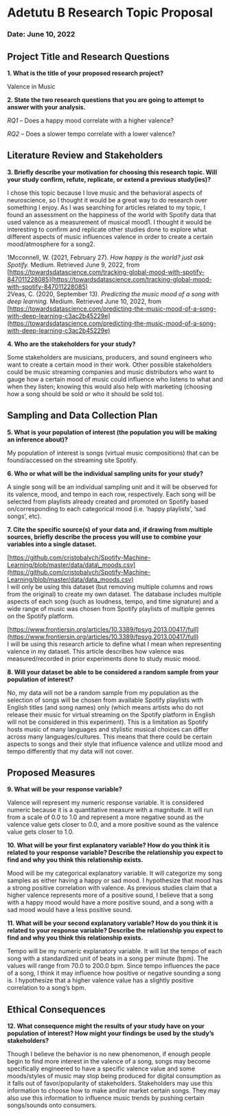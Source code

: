 # Adetutu B Research Topic Proposal
### Date: June 10, 2022

## Project Title and Research Questions

**1. What is the title of your proposed research project?**
   

Valence in Music


**2. State the two research questions that you are going to attempt to answer with your analysis.**
   

*RQ1* – Does a happy mood correlate with a higher valence?

*RQ2* – Does a slower tempo correlate with a lower valence?

## Literature Review and Stakeholders

**3. Briefly describe your motivation for choosing this research topic. Will your study confirm, refute, replicate, or extend a previous study(ies)?**
   

I chose this topic because I love music and the behavioral aspects of neuroscience, so I thought it would be a great way to do research over something I enjoy. As I was searching for articles related to my topic, I found an assessment on the happiness of the world with Spotify data that used valence as a measurement of musical mood1. I thought it would be interesting to confirm and replicate other studies done to explore what different aspects of music influences valence in order to create a certain mood/atmosphere for a song2.

1Mcconnell, W. (2021, February 27). *How happy is the world? just ask Spotify.* Medium. Retrieved June 9, 2022, from [https://towardsdatascience.com/tracking-global-mood-with-spotify-847011228085](https://towardsdatascience.com/tracking-global-mood-with-spotify-847011228085)   
2Veas, C. (2020, September 13). *Predicting the music mood of a song with deep learning.* Medium. Retrieved June 10, 2022, from [https://towardsdatascience.com/predicting-the-music-mood-of-a-song-with-deep-learning-c3ac2b45229e](https://towardsdatascience.com/predicting-the-music-mood-of-a-song-with-deep-learning-c3ac2b45229e) 


**4. Who are the stakeholders for your study?**
   

Some stakeholders are musicians, producers, and sound engineers who want to create a certain mood in their work. Other possible stakeholders could be music streaming companies and music distributors who want to gauge how a certain mood of music could influence who listens to what and when they listen; knowing this would also help with marketing (choosing how a song should be sold or who it should be sold to).

## Sampling and Data Collection Plan

**5. What is your population of interest (the population you will be making an inference about)?**

My population of interest is songs (virtual music compositions) that can be found/accessed on the streaming site Spotify. 


**6. Who or what will be the individual sampling units for your study?**

A single song will be an individual sampling unit and it will be observed for its valence, mood, and tempo in each row, respectively. Each song will be selected from playlists already created and promoted on Spotify based on/corresponding to each categorical mood (i.e. ‘happy playlists’, ‘sad songs’, etc).


**7. Cite the specific source(s) of your data and, if drawing from multiple sources, briefly describe the process you will use to combine your variables into a single dataset.**
   

[https://github.com/cristobalvch/Spotify-Machine-Learning/blob/master/data/data\_moods.csv](https://github.com/cristobalvch/Spotify-Machine-Learning/blob/master/data/data_moods.csv)  
I will only be using this dataset (but removing multiple columns and rows from the original) to create my own dataset. The database includes multiple aspects of each song (such as loudness, tempo, and time signature) and a wide range of music was chosen from Spotify playlists of multiple genres on the Spotify platform.

[https://www.frontiersin.org/articles/10.3389/fpsyg.2013.00417/full](https://www.frontiersin.org/articles/10.3389/fpsyg.2013.00417/full)  
I will be using this research article to define what I mean when representing valence in my dataset. This article describes how valence was measured/recorded in prior experiments done to study music mood.


**8. Will your dataset be able to be considered a random sample from your population of interest?**

No, my data will not be a random sample from my population as the selection of songs will be chosen from available Spotify playlists with English titles (and song names) only (which means artists who do not release their music for virtual streaming on the Spotify platform in English will not be considered in this experiment). This is a limitation as Spotify hosts music of many languages and stylistic musical choices can differ across many languages/cultures. This means that there could be certain aspects to songs and their style that influence valence and utilize mood and tempo differently that my data will not cover.

## Proposed Measures

**9. What will be your response variable?**

Valence will represent my numeric response variable. It is considered numeric because it is a quantitative measure with a magnitude. It will run from a scale of 0.0 to 1.0 and represent a more negative sound as the valence value gets closer to 0.0, and a more positive sound as the valence value gets closer to 1.0.


**10. What will be your first explanatory variable? How do you think it is related to your response variable? Describe the relationship you expect to find and why you think this relationship exists.**

Mood will be my categorical explanatory variable. It will categorize my song samples as either having a happy or sad mood. I hypothesize that mood has a strong positive correlation with valence. As previous studies claim that a higher valence represents more of a positive sound, I believe that a song with a happy mood would have a more positive sound, and a song with a sad mood would have a less positive sound.


**11. What will be your second explanatory variable? How do you think it is related to your response variable? Describe the relationship you expect to find and why you think this relationship exists.**
    

Tempo will be my numeric explanatory variable. It will list the tempo of each song with a standardized unit of beats in a song per minute (bpm). The values will range from 70.0 to 200.0 bpm. Since tempo influences the pace of a song, I think it may influence how positive or negative sounding a song is. I hypothesize that a higher valence value has a slightly positive correlation to a song’s bpm.

## Ethical Consequences

**12. What consequence might the results of your study have on your population of interest? How might your findings be used by the study’s stakeholders?**

Though I believe the behavior is no new phenomenon, if enough people begin to find more interest in the valence of a song, songs may become specifically engineered to have a specific valence value and some moods/styles of music may stop being produced for digital consumption as it falls out of favor/popularity of stakeholders. Stakeholders may use this information to choose how to make and/or market certain songs. They may also use this information to influence music trends by pushing certain songs/sounds onto consumers.

